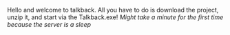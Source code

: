 Hello and welcome to talkback. 
All you have to do is download the project, unzip it, and start via the Talkback.exe!
*Might take a minute for the first time because the server is a sleep*
